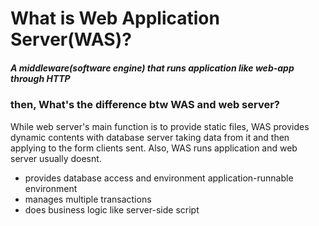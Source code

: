 # What is Web Application Server(WAS)?
##### A middleware(software engine) that runs application like web-app through HTTP

### then, What's the difference btw WAS and web server?
While web server's main function is to provide static files, WAS provides dynamic contents with database server
taking data from it and then applying to the form clients sent. Also, WAS runs application and web server usually doesnt.

* provides database access and environment application-runnable environment
* manages multiple transactions
* does business logic like server-side script
